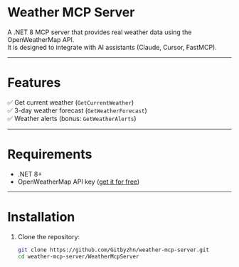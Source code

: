 ﻿# Weather MCP Server

A .NET 8 MCP server that provides real weather data using the OpenWeatherMap API.  
It is designed to integrate with AI assistants (Claude, Cursor, FastMCP).

---

# Features
✅ Get current weather (`GetCurrentWeather`)  
✅ 3-day weather forecast (`GetWeatherForecast`)  
✅ Weather alerts (bonus: `GetWeatherAlerts`)

---

# Requirements
- .NET 8+
- OpenWeatherMap API key ([get it for free](https://openweathermap.org/api))

---

# Installation
1. Clone the repository:
   ```bash
   git clone https://github.com/Gitbyzhn/weather-mcp-server.git
   cd weather-mcp-server/WeatherMcpServer
